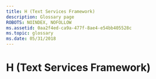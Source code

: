 ```yaml
---
title: H (Text Services Framework)
description: Glossary page
ROBOTS: NOINDEX, NOFOLLOW
ms.assetid: 0aa2f4ed-ca9a-477f-8ae4-e54bb405528c
ms.topic: glossary
ms.date: 05/31/2018
---
```


# H (Text Services Framework)

<dl> <dt>

<span id="tsf.h__1_gly"></span><span id="TSF.H__1_GLY"></span>
</dt> <dd></dd> </dl>

 

 




